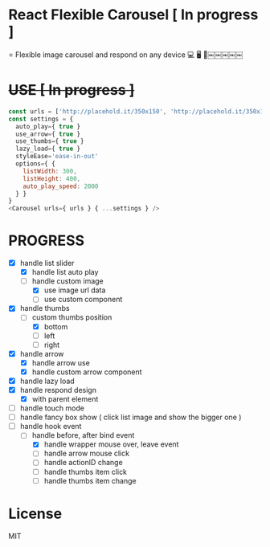 # React Flexible Carousel [ In progress ]
⭐️  Flexible image carousel and respond on any device 💻  🖥  👀￼￼￼￼￼

# ~~USE [ In progress ]~~

```javascript
const urls = ['http://placehold.it/350x150', 'http://placehold.it/350x150', 'http://placehold.it/350x150', 'http://placehold.it/350x150']
const settings = {
  auto_play={ true }
  use_arrow={ true }
  use_thumbs={ true }
  lazy_load={ true }
  styleEase='ease-in-out'
  options={ {
    listWidth: 300,
    listHeight: 400,
    auto_play_speed: 2000
  } }  
}
<Carousel urls={ urls } { ...settings } />
```

# PROGRESS

- [x] handle list slider
  - [x] handle list auto play
  - [ ] handle custom image
    - [x] use image url data
    - [ ] use custom component
- [x] handle thumbs
  - [ ] custom thumbs position
    - [x] bottom
    - [ ] left
    - [ ] right
- [x] handle arrow
  - [x] handle arrow use
  - [x] handle custom arrow component
- [x] handle lazy load
- [x] handle respond design
  - [x] with parent element
- [ ] handle touch mode
- [ ] handle fancy box show ( click list image and show the bigger one )
- [ ] handle hook event
  - [ ] handle before, after bind event
    - [x] handle wrapper mouse over, leave event
    - [ ] handle arrow mouse click
    - [ ] handle actionID change
    - [ ] handle thumbs item click
    - [ ] handle thumbs item change

# License
MIT

